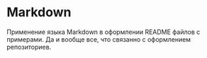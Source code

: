 # Markdown
Применение языка Markdown в оформлении README файлов с примерами. Да и вообще все, что связанно с оформлением репозиториев.
